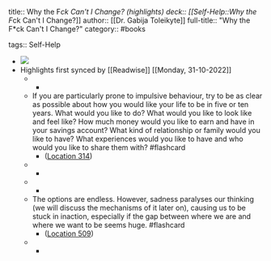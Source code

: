 title:: Why the F*ck Can't I Change? (highlights)
deck:: [[Self-Help::Why the F*ck Can't I Change?]]
author:: [[Dr. Gabija  Toleikyte]]
full-title:: "Why the F*ck Can't I Change?"
category:: #books

tags:: Self-Help

- ![](https://m.media-amazon.com/images/I/81XiEqC72+L._SY160.jpg)
- Highlights first synced by [[Readwise]] [[Monday, 31-10-2022]]
	- -
	- If you are particularly prone to impulsive behaviour, try to be as clear as possible about how you would like your life to be in five or ten years. What would you like to do? What would you like to look like and feel like? How much money would you like to earn and have in your savings account? What kind of relationship or family would you like to have? What experiences would you like to have and who would you like to share them with? #flashcard
		- ([Location 314](https://readwise.io/to_kindle?action=open&asin=B08J4FQ7TS&location=314))
	- -
	- -
	- The options are endless. However, sadness paralyses our thinking (we will discuss the mechanisms of it later on), causing us to be stuck in inaction, especially if the gap between where we are and where we want to be seems huge. #flashcard
		- ([Location 509](https://readwise.io/to_kindle?action=open&asin=B08J4FQ7TS&location=509))
	- -